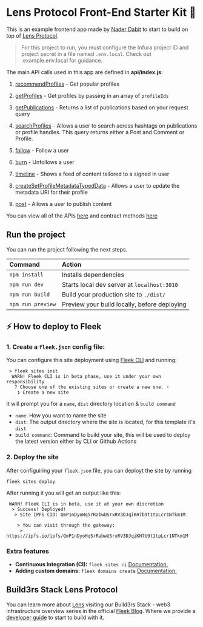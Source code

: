 # Lens Protocol Front-End Starter Kit 🌿

This is an example frontend app made by [Nader Dabit](https://twitter.com/dabit3) to start to build on top of [Lens Protocol](https://www.lens.xyz/). 

> For this project to run, you must configure the Infura project ID and project secret in a file named `.env.local`. Check out .example.env.local for guidance.

The main API calls used in this app are defined in __api/index.js__:

1. [recommendProfiles](https://docs.lens.xyz/docs/recommended-profiles#api-details) - Get popular profiles

2. [getProfiles](https://docs.lens.xyz/docs/get-profiles) - Get profiles by passing in an array of `profileIds`

3. [getPublications](https://docs.lens.xyz/docs/get-publications) - Returns a list of publications based on your request query

4. [searchProfiles](https://docs.lens.xyz/docs/search-profiles-and-publications) - Allows a user to search across hashtags on publications or profile handles. This query returns either a Post and Comment or Profile.

5. [follow](https://docs.lens.xyz/docs/functions#follow) - Follow a user

6. [burn](https://docs.lens.xyz/docs/functions#burn) - Unfollows a user

7. [timeline](https://docs.lens.xyz/docs/user-timeline) - Shows a feed of content tailored to a signed in user

8. [createSetProfileMetadataTypedData](https://docs.lens.xyz/docs/create-set-update-profile-metadata-typed-data) - Allows a user to update the metadata URI for their profile

9. [post](https://docs.lens.xyz/docs/functions#post) - Allows a user to publish content

You can view all of the APIs [here](https://docs.lens.xyz/docs/introduction) and contract methods [here](https://docs.lens.xyz/docs/functions)


## Run the project

You can run the project following the next steps.

| Command                | Action                                           |
| :--------------------- | :----------------------------------------------- |
| `npm install`          | Installs dependencies                            |
| `npm run dev`          | Starts local dev server at `localhost:3010`      |
| `npm run build`        | Build your production site to `./dist/`          |
| `npm run preview`      | Preview your build locally, before deploying     |


## ⚡ How to deploy to Fleek

### 1. Create a `fleek.json` config file:
You can configure this site deployment using [Fleek CLI]() and running:
```
 > fleek sites init
  WARN! Fleek CLI is in beta phase, use it under your own responsibility
   ? Choose one of the existing sites or create a new one. › 
    ❯ Create a new site
```
 It will prompt you for a `name`, `dist` directory location & `build command`

 - `name`: How you want to name the site
 - `dist`: The output directory where the site is located, for this template it's `dist`
 - `build command`: Command to build your site, this will be used to deploy the latest version either by CLI or Github Actions

### 2. Deploy the site
After configuiring your `fleek.json` file, you can deployt the site by running

```
fleek sites deploy
```
After running it you will get an output like this:
```
 WARN! Fleek CLI is in beta, use it at your own discretion
  > Success! Deployed!
   > Site IPFS CID: QmP1nDyoHqSrRabwUSrxRV3DJqiKH7b9t1tpLcr1NTkm1M

    > You can visit through the gateway:
     > https://ipfs.io/ipfs/QmP1nDyoHqSrRabwUSrxRV3DJqiKH7b9t1tpLcr1NTkm1M
```

### Extra features
- **Continuous Integration (CI):** `fleek sites ci` [Documentation.](https://docs.fleek.xyz/services/sites/#continuous-integration-ci)
- **Adding custom domains:** `fleek domains create` [Documentation.](https://docs.fleek.xyz/services/domains/)


## Build3rs Stack Lens Protocol 

You can learn more about [Lens](https://www.lens.xyz/) visiting our Build3rs Stack - web3 infrastructure overview series in the official [Fleek Blog](https://blog.fleek.xyz/). Where we provide a [developer guide](https://blog.fleek.xyz/post/builders-stack-lens-protocol/) to start to build with it. 

